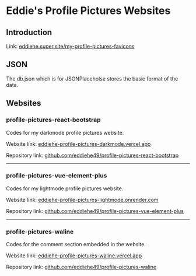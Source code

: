# Eddie's Profile Pictures Websites

## Introduction

Link: [eddiehe.super.site/my-profile-pictures-favicons](https://eddiehe.super.site/my-profile-pictures-favicons)

## JSON

The db.json which is for JSONPlaceholse stores the basic format of the data.

## Websites

### profile-pictures-react-bootstrap

Codes for my darkmode profile pictures website.

Website link: [eddiehe-profile-pictures-darkmode.vercel.app](https://eddiehe-profile-pictures-darkmode.vercel.app)

Repository link: [github.com/eddiehe49/profile-pictures-react-bootstrap](https://github.com/eddiehe49/profile-pictures-react-bootstrap)

---

### profile-pictures-vue-element-plus

Codes for my lightmode profile pictures website.

Website link: [eddiehe-profile-pictures-lightmode.onrender.com](https://eddiehe-profile-pictures-lightmode.onrender.com)

Repository link: [github.com/eddiehe49/profile-pictures-vue-element-plus](https://github.com/eddiehe49/profile-pictures-vue-element-plus)

---

### profile-pictures-waline

Codes for the comment section embedded in the website.

Website link: [eddiehe-profile-pictures-waline.vercel.app](https://eddiehe-profile-pictures-waline.vercel.app)

Repository link: [github.com/eddiehe49/profile-pictures-waline](https://github.com/eddiehe49/profile-pictures-waline)
